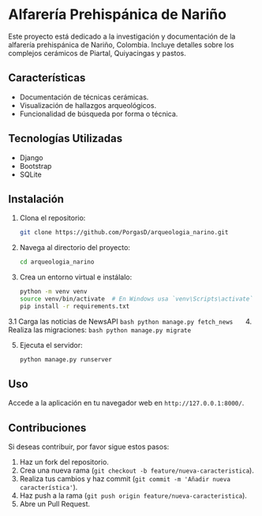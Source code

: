 # Alfarería Prehispánica de Nariño

Este proyecto está dedicado a la investigación y documentación de la alfarería prehispánica de Nariño, Colombia. Incluye detalles sobre los complejos cerámicos de Piartal, Quiyacingas y pastos.

## Características
- Documentación de técnicas cerámicas.
- Visualización de hallazgos arqueológicos.
- Funcionalidad de búsqueda por forma o técnica.

## Tecnologías Utilizadas
- Django
- Bootstrap
- SQLite

## Instalación

1. Clona el repositorio:
    ```bash
    git clone https://github.com/PorgasD/arqueologia_narino.git
    ```

2. Navega al directorio del proyecto:
    ```bash
    cd arqueologia_narino
    ```

3. Crea un entorno virtual e instálalo:
    ```bash
    python -m venv venv
    source venv/bin/activate  # En Windows usa `venv\Scripts\activate`
    pip install -r requirements.txt
    ```
3.1 Carga las noticias de NewsAPI
    ```bash
    python manage.py fetch_news  
    ```
4. Realiza las migraciones:
    ```bash
    python manage.py migrate
    ```

5. Ejecuta el servidor:
    ```bash
    python manage.py runserver
    ```

## Uso

Accede a la aplicación en tu navegador web en `http://127.0.0.1:8000/`.

## Contribuciones

Si deseas contribuir, por favor sigue estos pasos:

1. Haz un fork del repositorio.
2. Crea una nueva rama (`git checkout -b feature/nueva-caracteristica`).
3. Realiza tus cambios y haz commit (`git commit -m 'Añadir nueva característica'`).
4. Haz push a la rama (`git push origin feature/nueva-caracteristica`).
5. Abre un Pull Request.

